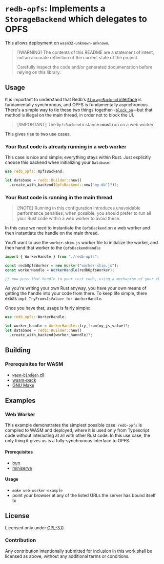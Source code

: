 # `redb-opfs`: Implements a `StorageBackend` which delegates to OPFS

This allows deployment on `wasm32-unknown-unknown`.

> [!WARNING] The contents of this README are a statement of intent, not an accurate reflection of the current state of
> the project.
>
> Carefully inspect the code and/or generated documentation before relying on this library.

## Usage

It is important to understand that Redb's [`StorageBackend`
interface](https://docs.rs/redb/latest/redb/trait.StorageBackend.html) is fundamentally synchronous, and OPFS is
fundamentally asynchronous. There's a simple way to tie these two things
together--[`block_on`](https://docs.rs/futures-lite/latest/futures_lite/future/fn.block_on.html)--but that method is
illegal on the main thread, in order not to block the UI.

> [!IMPORTANT] The `OpfsBackend` instance **must** run on a web worker.

This gives rise to two use cases.

### Your Rust code is already running in a web worker

This case is nice and simple; everything stays within Rust. Just explicitly choose this backend when initializing your
`Database`:

```rust
use redb_opfs::OpfsBackend;

let database = redb::Builder::new()
  .create_with_backend(OpfsBackend::new("my-db")?)?;
```

### Your Rust code is running in the main thread

> [!NOTE] Running in this configuration introduces unavoidable performance penalties; when possible, you should prefer
> to run all your Rust code within a web worker to avoid these.

In this case we need to instantiate the `OpfsBackend` on a web worker and then instantiate the handle on the main
thread.

You'll want to use the `worker-shim.js` worker file to initialize the worker, and then hand that worker to the
`OpfsBackendHandle`

```js
import { WorkerHandle } from "./redb-opfs";

const redbOpfsWorker = new Worker("worker-shim.js");
const workerHandle = WorkerHandle(redbOpfsWorker);

// now pass that handle to your rust code, using a mechanism of your choice.
```

As you're writing your own Rust anyway, you have your own means of getting the handle into your code from there. To keep
life simple, there exists `impl TryFrom<JsValue> for WorkerHandle`.

Once you have that, usage is fairly simple:

```rust
use redb_opfs::WorkerHandle;

let worker_handle = WorkerHandle::try_from(my_js_value)?;
let database = redb::Builder::new()
  .create_with_backend(worker_hanndle)?;
```

## Building

### Prerequisites for WASM

- [`wasm-bindgen` cli](https://github.com/wasm-bindgen/wasm-bindgen?tab=readme-ov-file#install-wasm-bindgen-cli)
- [wasm-pack](https://github.com/drager/wasm-pack)
- [GNU Make](https://www.gnu.org/software/make/)

## Examples

### Web Worker

This example demonstrates the simplest possible case: `redb-opfs` is compiled to WASM and deployed, where it is used
only from Typescript code without interacting at all with other Rust code. In this use case, the only thing it gives us
is a fully-synchronous interface to OPFS.

#### Prerequisites

- [bun](https://bun.com/)
- [miniserve](https://github.com/svenstaro/miniserve)

#### Usage

- `make web-worker-example`
- point your browser at any of the listed URLs the server has bound itself to

## License

Licensed only under [GPL-3.0](./LICENSE).

### Contribution

Any contribution intentionally submitted for inclusion in this work shall be licensed as above, without any additional
terms or conditions.
